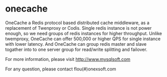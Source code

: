 # onecache

OneCache a Redis protocol based distributed cache middleware, as a replacement of Twenproxy or Codis. Single redis instance is not power enough, so we need groups of redis instances for higher throughput. Unlike twemproxy, OneCache can offer 500,000 or higher QPS for single instance with lower latency. And OneCache can group redis master and slave togather into to one server group for read/write splitting and failover.

For more information, please visit http://www.mysqlsoft.com

For any question, please contact flou(#)onexsoft.com
